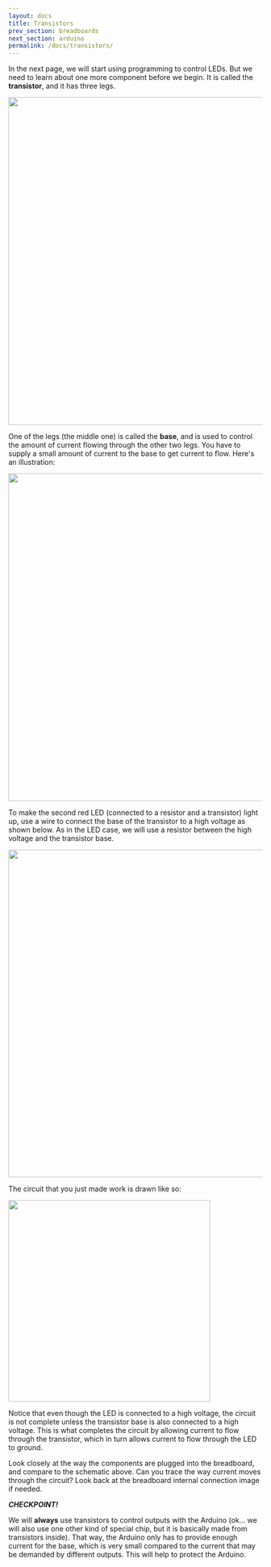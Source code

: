 ```yaml
---
layout: docs
title: Transistors
prev_section: breadboards
next_section: arduino
permalink: /docs/transistors/
---
```


In the next page, we will start using programming to control LEDs. But we need to learn about one more component before we
begin. It is called the **transistor**, and it has three legs.

<img src="https://learn.adafruit.com/system/assets/assets/000/002/340/large1024/learn_arduino_transistor.jpg?1396782029" style="width: 650px"/>

One of the legs (the middle one) is called the **base**, and is used to control the amount of current flowing through the other two legs. You have to supply a small amount of current to the base to get current to flow. Here's an illustration:

<img src="https://learn.adafruit.com/system/assets/assets/000/002/348/large1024/learn_arduino_transistor.png?1396782158" style="width: 650px"/>

To make the second red LED (connected to a resistor and a transistor) light up, use a wire to connect the base of the transistor to a high voltage as shown below. As in the LED case, we will use a resistor between the high voltage and the transistor base. 

<img src="{{ site.baseurl }}/img/led-transistor-connection.png" style="width: 650px"/>

The circuit that you just made work is drawn like so:

<img src="{{ site.baseurl }}/img/led-transistor-circuit_schem.png" style="width: 400px" align="center"/>

Notice that even though the LED is connected to a high voltage, the circuit is not complete unless the transistor base is also connected to a high voltage. This is what completes the circuit by allowing current to flow through the transistor, which in turn allows current to flow through the LED to ground. 

Look closely at the way the components are plugged into the breadboard, and compare to the schematic above. Can you trace the way current moves through the circuit? Look back at the breadboard internal connection image if needed.

**_CHECKPOINT!_** 

We will **always** use transistors to control outputs with the Arduino (ok... we will also use one other kind of special chip, but it is basically made from transistors inside). That way, the Arduino only has to provide enough current for the base, which is very small compared to the current that may be demanded by different outputs. This will help to protect the Arduino. 
